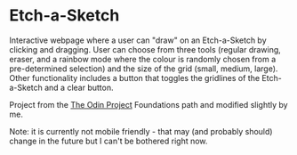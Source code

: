 # Etch-a-Sketch

Interactive webpage where a user can "draw" on an Etch-a-Sketch by clicking and dragging. User can choose from three tools (regular drawing, eraser, and a rainbow mode where the colour is randomly chosen from a pre-determined selection) and the size of the grid (small, medium, large). Other functionality includes a button that toggles the gridlines of the Etch-a-Sketch and a clear button.

Project from the [The Odin Project](https://www.theodinproject.com/) Foundations path and modified slightly by me.

Note: it is currently not mobile friendly - that may (and probably should) change in the future but I can't be bothered right now.